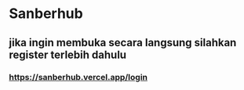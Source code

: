# Sanberhub
## jika ingin membuka secara langsung silahkan register terlebih dahulu 
### https://sanberhub.vercel.app/login
